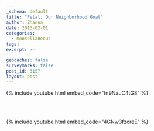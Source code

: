 ```yaml
---
_schema: default
title: "Petal, Our Neighborhood Goat"
author: Zhanna
date: 2013-02-01
categories:
  - moosellaneous
tags:
excerpt: >-

geocaches: false
surveymarks: false
post_id: 3157
layout: post 
---
```


{% include youtube.html embed_code="tn9NauC4tG8" %}

<br><br>

{% include youtube.html embed_code="4GNw3fzcreE" %}

